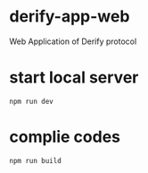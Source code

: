 # derify-app-web

Web Application of Derify protocol

# start local server
``npm run dev``

# complie codes
``npm run build``

